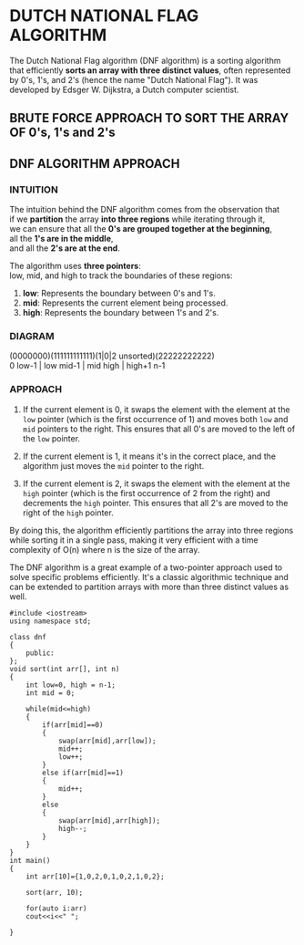 # DUTCH NATIONAL FLAG ALGORITHM

The Dutch National Flag algorithm (DNF algorithm) is a sorting algorithm that efficiently **sorts an array with three distinct values**, often represented by 0's, 1's, and 2's (hence the name "Dutch National Flag"). It was developed by Edsger W. Dijkstra, a Dutch computer scientist.

## BRUTE FORCE APPROACH TO SORT THE ARRAY OF 0's, 1's and 2's

## DNF ALGORITHM APPROACH

### INTUITION
The intuition behind the DNF algorithm comes from the observation that <br>
if we **partition** the array **into three regions** while iterating through it,<br>
we can ensure that all the **0's are grouped together at the beginning**, <br>
all the **1's are in the middle**, <br>
and all the **2's are at the end**. 

The algorithm uses **three pointers**: <br>
low, mid, and high to track the boundaries of these regions:
1. **low**: Represents the boundary between 0's and 1's.
2. **mid**: Represents the current element being processed.
3. **high**: Represents the boundary between 1's and 2's.

### DIAGRAM 

(0000000)(111111111111)(1|0|2 unsorted)(22222222222) <br>
0 low-1 | low  mid-1 |  mid       high | high+1  n-1 

### APPROACH
1. If the current element is 0, it swaps the element with the element at the `low` pointer (which is the first occurrence of 1) and moves both `low` and `mid` pointers to the right. This ensures that all 0's are moved to the left of the `low` pointer.

2. If the current element is 1, it means it's in the correct place, and the algorithm just moves the `mid` pointer to the right.

3. If the current element is 2, it swaps the element with the element at the `high` pointer (which is the first occurrence of 2 from the right) and decrements the `high` pointer. This ensures that all 2's are moved to the right of the `high` pointer.

By doing this, the algorithm efficiently partitions the array into three regions while sorting it in a single pass, making it very efficient with a time complexity of O(n) where n is the size of the array.

The DNF algorithm is a great example of a two-pointer approach used to solve specific problems efficiently. It's a classic algorithmic technique and can be extended to partition arrays with more than three distinct values as well.


```
#include <iostream>
using namespace std;

class dnf
{
    public:
};
void sort(int arr[], int n)
{
    int low=0, high = n-1;
    int mid = 0;
    
    while(mid<=high)
    {
        if(arr[mid]==0)
        {
            swap(arr[mid],arr[low]);
            mid++;
            low++;
        }
        else if(arr[mid]==1)
        {
            mid++;
        }
        else
        {
            swap(arr[mid],arr[high]);
            high--;
        }
    }
}
int main()
{
    int arr[10]={1,0,2,0,1,0,2,1,0,2};
    
    sort(arr, 10);
    
    for(auto i:arr)
    cout<<i<<" ";
    
}
```
